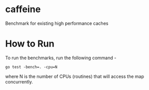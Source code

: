 # caffeine
Benchmark for existing high performance caches

# How to Run
To run the benchmarks, run the following command -
```
go test -bench=. -cpu=N
```
where N is the number of CPUs (routines) that will access the map concurrently.
